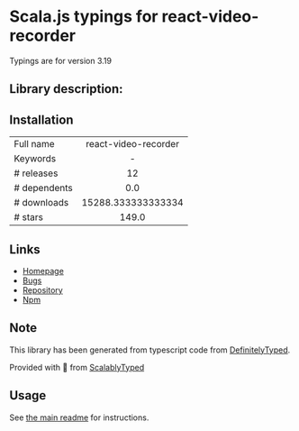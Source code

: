 
# Scala.js typings for react-video-recorder

Typings are for version 3.19

## Library description:
## Installation

|                    |                 |
| ------------------ | :-------------: |
| Full name          | react-video-recorder |
| Keywords           | - |
| # releases         | 12 |
| # dependents       | 0.0 |
| # downloads        | 15288.333333333334 |
| # stars            | 149.0 |

## Links
- [Homepage](https://github.com/fbaiodias/react-video-recorder#readme)
- [Bugs](https://github.com/fbaiodias/react-video-recorder/issues)
- [Repository](https://github.com/fbaiodias/react-video-recorder)
- [Npm](https://www.npmjs.com/package/react-video-recorder)
    


## Note
This library has been generated from typescript code from [DefinitelyTyped](https://definitelytyped.org).

Provided with :purple_heart: from [ScalablyTyped](https://github.com/oyvindberg/ScalablyTyped)

## Usage
See [the main readme](../../readme.md) for instructions.


